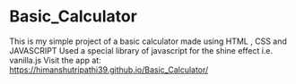 # Basic_Calculator
This is my simple project of a basic calculator made using HTML , CSS and JAVASCRIPT
Used a special library of javascript for the shine effect i.e. vanilla.js
Visit the app at: https://himanshutripathi39.github.io/Basic_Calculator/
